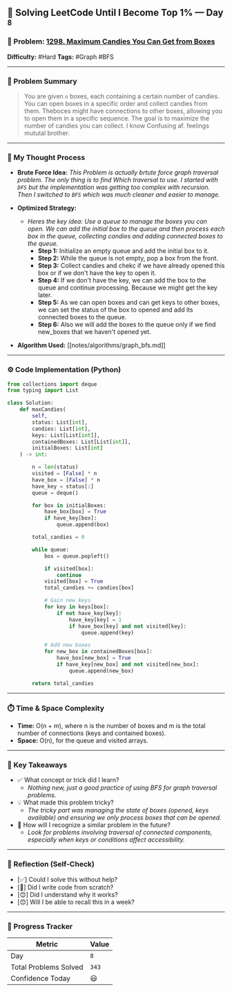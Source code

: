 ## 🧠 Solving LeetCode Until I Become Top 1% — Day `8`

### 🔹 Problem: [1298. Maximum Candies You Can Get from Boxes](https://leetcode.com/problems/maximum-candies-you-can-get-from-boxes/description/?envType=daily-question&envId=2025-06-03)

**Difficulty:** #Hard
**Tags:** #Graph #BFS

---

### 📝 Problem Summary

> You are given `n` boxes, each containing a certain number of candies. You can open boxes in a specific order and collect candies from them. Theboces might have connections to other boxes, allowing you to open them in a specific sequence. The goal is to maximize the number of candies you can collect. I know Confusing af. feelings mututal brother.

---

### 🧠 My Thought Process

- **Brute Force Idea:**
  _This Problem is actually brtute force graph traversal problem. The only thing is to find Which traversal to use. I started with `DFS` but the implementation was getting too complex with recursion. Then I switched to `BFS` which was much cleaner and easier to manage._

- **Optimized Strategy:**

  - _Heres the key idea: Use a queue to manage the boxes you can open. We can add the initial box to the queue and then process each box in the queue, collecting candies and adding connected boxes to the queue._
    - **Step 1:** Initialize an empty queue and add the initial box to it.
    - **Step 2:** While the queue is not empty, pop a box from the front.
    - **Step 3:** Collect candies and chekc if we have already opened this box or if we don't have the key to open it.
    - **Step 4:** If we don't have the key, we can add the box to the queue and continue processing. Because we might get the key later.
    - **Step 5:** As we can open boxes and can get keys to other boxes, we can set the status of the box to opened and add its connected boxes to the queue.
    - **Step 6:** Also we will add the boxes to the queue only if we find new_boxes that we haven't opened yet.

- **Algorithm Used:**
  [[notes/algorithms/graph_bfs.md]]

---

### ⚙️ Code Implementation (Python)

```python
from collections import deque
from typing import List

class Solution:
    def maxCandies(
        self,
        status: List[int],
        candies: List[int],
        keys: List[List[int]],
        containedBoxes: List[List[int]],
        initialBoxes: List[int]
    ) -> int:

        n = len(status)
        visited = [False] * n
        have_box = [False] * n
        have_key = status[:]
        queue = deque()

        for box in initialBoxes:
            have_box[box] = True
            if have_key[box]:
                queue.append(box)

        total_candies = 0

        while queue:
            box = queue.popleft()

            if visited[box]:
                continue
            visited[box] = True
            total_candies += candies[box]

            # Gain new keys
            for key in keys[box]:
                if not have_key[key]:
                    have_key[key] = 1
                    if have_box[key] and not visited[key]:
                        queue.append(key)

            # Add new boxes
            for new_box in containedBoxes[box]:
                have_box[new_box] = True
                if have_key[new_box] and not visited[new_box]:
                    queue.append(new_box)

        return total_candies
```

---

### ⏱️ Time & Space Complexity

- **Time:** O(n + m), where n is the number of boxes and m is the total number of connections (keys and contained boxes).
- **Space:** O(n), for the queue and visited arrays.

---

### 🧩 Key Takeaways

- ✅ What concept or trick did I learn?
  - _Nothing new, just a good practice of using BFS for graph traversal problems._
- 💡 What made this problem tricky?
  - _The tricky part was managing the state of boxes (opened, keys available) and ensuring we only process boxes that can be opened._
- 💭 How will I recognize a similar problem in the future?
  - _Look for problems involving traversal of connected components, especially when keys or conditions affect accessibility._

---

### 🔁 Reflection (Self-Check)

- [✅] Could I solve this without help?
- [😬] Did I write code from scratch?
- [😊] Did I understand why it works?
- [😊] Will I be able to recall this in a week?

---

### 🚀 Progress Tracker

| Metric                | Value |
| --------------------- | ----- |
| Day                   | `8`   |
| Total Problems Solved | `343` |
| Confidence Today      | 😃    |
